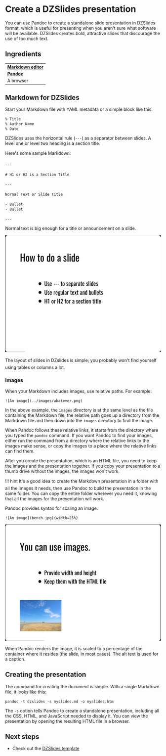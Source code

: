 # Create a DZSlides presentation

You can use Pandoc to create a standalone slide presentation in DZSlides format, which is useful for presenting when you aren't sure what software will be available. DZSlides creates bold, attractive slides that discourage the use of too much text.

## Ingredients

<table>
  <tr>
    <td><b><a href="../../tools/tools-editors/">Markdown editor</a></b></td>
  </tr>
  <tr>
    <td><b><a href="../../tools/tools-publishing/#pandoc">Pandoc</a></b></td>
  </tr>
    <tr>
    <td>A browser</td>
  </tr>
</table>


## Markdown for DZSlides

Start your Markdown file with YAML metadata or a simple block like this:

```
% Title
% Author Name
% Date
```

DZSlides uses the horizontal rule (`---`) as a separator between slides. A level one or level two heading is a section title.

Here's some sample Markdown:

```
---

# H1 or H2 is a Section Title

---

Normal Text or Slide Title

- Bullet
- Bullet

---
```

Normal text is big enough for a title or announcement on a slide.

![Screenshot of a DZSlides slide](../img/slides-dzslides.png)

The layout of slides in DZslides is simple; you probably won't find yourself
using tables or columns a lot.

### Images

When your Markdown includes images, use relative paths. For example:

```
![An image](../images/whatever.png)
```

In the above example, the `images` directory is at the same level as the file containing the Markdown file; the relative path goes up a directory from the Markdown file and then down into the `images` directory to find the image.

When Pandoc follows these relative links, it starts from the directory where you typed the `pandoc` command. If you want Pandoc to find your images, either run the command from a directory where the relative links to the images make sense, or copy the images to a place where the relative links can find them.

After you create the presentation, which is an HTML file, you need to keep the images and the presentation together. If you copy your presentation to a thumb drive without the images, the images won't work. 

!!! hint
    It's a good idea to create the Markdown presentation in a folder with all the images
    it needs, then use Pandoc to build the presentation in the same folder. You can copy
    the entire folder wherever you need it, knowing that all the images for the
    presentation will work.

Pandoc provides syntax for scaling an image:

```
![An image](bench.jpg){width=25%}
```

![Screenshot of another DZSlides slide](../img/slides-dzslides-images.png)

When Pandoc renders the image, it is scaled to a percentage of the container where it resides (the slide, in most cases). The alt text is used for a caption.

## Creating the presentation

The command for creating the document is simple. With a single Markdown file, it looks like this:

```
pandoc -t dzslides -s myslides.md -o myslides.htm

```

The `-s` option tells Pandoc to create a standalone presentation, including all the CSS, HTML, and JavaScript needed to display it. You can view the presentation by opening the resulting HTML file in a browser.


## Next steps

- Check out the [DZSlides template](../../resources/templates/#dzslides)
